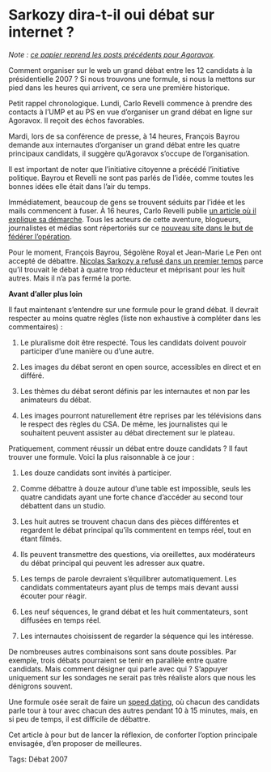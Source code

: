 # Sarkozy dira-t-il oui débat sur internet ?

*Note : [ce papier reprend les posts précédents pour Agoravox](http://www.agoravox.fr/article.php3?id_article=21892).* <span id="more-420"></span>

Comment organiser sur le web un grand débat entre les 12 candidats à la présidentielle 2007 ? Si nous trouvons une formule, si nous la mettons sur pied dans les heures qui arrivent, ce sera une première historique.

Petit rappel chronologique. Lundi, Carlo Revelli commence à prendre des contacts à l’UMP et au PS en vue d’organiser un grand débat en ligne sur Agoravox. Il reçoit des échos favorables.

Mardi, lors de sa conférence de presse, à 14 heures, François Bayrou demande aux internautes d’organiser un grand débat entre les quatre principaux candidats, il suggère qu’Agoravox s’occupe de l’organisation.

Il est important de noter que l’initiative citoyenne a précédé l’initiative politique. Bayrou et Revelli ne sont pas parlés de l’idée, comme toutes les bonnes idées elle était dans l’air du temps.

Immédiatement, beaucoup de gens se trouvent séduits par l’idée et les mails commencent à fuser. À 16 heures, Carlo Revelli publie [un article où il explique sa démarche](http://www.agoravox.fr/article.php3?id_article=21843). Tous les acteurs de cette aventure, blogueurs, journalistes et médias sont répertoriés sur ce [nouveau site dans le but de fédérer l’opération](http://debat.agoravox.fr).

Pour le moment, François Bayrou, Ségolène Royal et Jean-Marie Le Pen ont accepté de débattre. [Nicolas Sarkozy a refusé dans un premier temps](http://fr.news.yahoo.com/03042007/5/sarkozy-oppose-une-fin-de-non-recevoir-la-demande-de.html) parce qu’il trouvait le débat à quatre trop réducteur et méprisant pour les huit autres. Mais il n’a pas fermé la porte.

**Avant d’aller plus loin**

Il faut maintenant s’entendre sur une formule pour le grand débat. Il devrait respecter au moins quatre règles (liste non exhaustive à compléter dans les commentaires) :

1. Le pluralisme doit être respecté. Tous les candidats doivent pouvoir participer d’une manière ou d’une autre.

2. Les images du débat seront en open source, accessibles en direct et en différé.

3. Les thèmes du débat seront définis par les internautes et non par les animateurs du débat.

4. Les images pourront naturellement être reprises par les télévisions dans le respect des règles du CSA. De même, les journalistes qui le souhaitent peuvent assister au débat directement sur le plateau.

Pratiquement, comment réussir un débat entre douze candidats ? Il faut trouver une formule. Voici la plus raisonnable à ce jour :

1. Les douze candidats sont invités à participer.

2. Comme débattre à douze autour d’une table est impossible, seuls les quatre candidats ayant une forte chance d’accéder au second tour débattent dans un studio.

3. Les huit autres se trouvent chacun dans des pièces différentes et regardent le débat principal qu’ils commentent en temps réel, tout en étant filmés.

4. Ils peuvent transmettre des questions, via oreillettes, aux modérateurs du débat principal qui peuvent les adresser aux quatre.

5. Les temps de parole devraient s’équilibrer automatiquement. Les candidats commentateurs ayant plus de temps mais devant aussi écouter pour réagir.

6. Les neuf séquences, le grand débat et les huit commentateurs, sont diffusées en temps réel.

7. Les internautes choisissent de regarder la séquence qui les intéresse.

De nombreuses autres combinaisons sont sans doute possibles. Par exemple, trois débats pourraient se tenir en parallèle entre quatre candidats. Mais comment désigner qui parle avec qui ? S’appuyer uniquement sur les sondages ne serait pas très réaliste alors que nous les dénigrons souvent.

Une formule osée serait de faire un [speed dating](http://blog.tcrouzet.com/2007/04/03/sarkozy-dit-nom-au-debat/), où chacun des candidats parle tour à tour avec chacun des autres pendant 10 à 15 minutes, mais, en si peu de temps, il est difficile de débattre.

Cet article à pour but de lancer la réflexion, de conforter l’option principale envisagée, d’en proposer de meilleures.

Tags: Débat 2007
